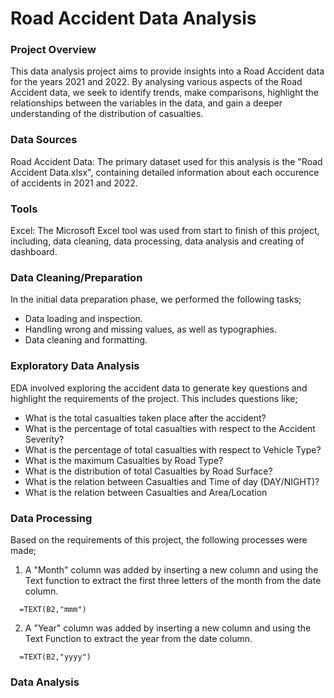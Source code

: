 # Road Accident Data Analysis

### Project Overview

This data analysis project aims to provide insights into a Road Accident data for the years 2021 and 2022. By analysing various aspects of the Road Accident data, we seek to identify trends, make comparisons, highlight the relationships between the variables in the data, and gain a deeper understanding of the distribution of casualties.

### Data Sources

Road Accident Data: The primary dataset used for this analysis is the "Road Accident Data.xlsx", containing detailed information about each occurence of accidents in 2021 and 2022.

### Tools

Excel: The Microsoft Excel tool was used from start to finish of this project, including, data cleaning, data processing, data analysis and creating of dashboard.

### Data Cleaning/Preparation

  In the initial data preparation phase, we performed the following tasks;
  - Data loading and inspection.
  - Handling wrong and missing values, as well as typographies.
  - Data cleaning and formatting.

### Exploratory Data Analysis

EDA involved exploring the accident data to generate key questions and highlight the requirements of the project. This includes questions like;
- What is the total casualties taken place after the accident?
- What is the percentage of total casualties with respect to the Accident Severity?
- What is the percentage of total casualties with respect to Vehicle Type?
- What is the maximum Casualties by Road Type?
- What is the distribution of total Casualties by Road Surface?
- What is the relation between Casualties and Time of day (DAY/NIGHT)?
- What is the relation between Casualties and Area/Location

### Data Processing

Based on the requirements of this project, the following processes were made;
1. A "Month" column was added by inserting a new column and using the Text function to extract the first three letters of the month from the date column.
 ``` Excel Function
   =TEXT(B2,"mmm")
   ```
2. A "Year" column was added by inserting a new column and using the Text Function to extract the year from the date column.
 ``` Excel Function
   =TEXT(B2,"yyyy")
   ```

### Data Analysis


